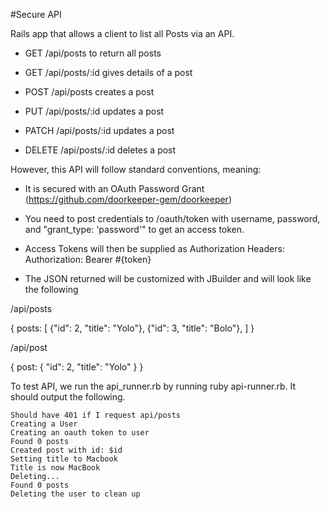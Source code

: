 #Secure API

Rails app that allows a client to list all Posts via an API.

* GET /api/posts to return all posts

* GET /api/posts/:id gives details of a post

* POST /api/posts creates a post

* PUT /api/posts/:id updates a post

* PATCH /api/posts/:id updates a post

* DELETE /api/posts/:id deletes a post

However, this API will follow standard conventions, meaning:

* It is secured with an OAuth Password Grant (https://github.com/doorkeeper-gem/doorkeeper)

* You need to post credentials to /oauth/token with username, password, and "grant_type: 'password'" to get an access token.

* Access Tokens will then be supplied as Authorization Headers: Authorization: Bearer #{token}

* The JSON returned will be customized with JBuilder and will look like the following

/api/posts

{
  posts: [
    {"id": 2, "title": "Yolo"}, 
    {"id": 3, "title": "Bolo"}, 
  ]
}

/api/post

{
  post: {
    "id": 2,
    "title": "Yolo"
  }
}

To test API, we run the api_runner.rb by running ruby api-runner.rb. It should output the following.

    Should have 401 if I request api/posts
    Creating a User
    Creating an oauth token to user
    Found 0 posts
    Created post with id: $id
    Setting title to Macbook
    Title is now MacBook
    Deleting...
    Found 0 posts
    Deleting the user to clean up

